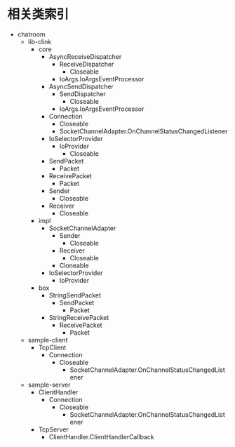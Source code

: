 # 相关类索引

- chatroom
  - lib-clink
    - core
      - AsyncReceiveDispatcher
        - ReceiveDispatcher
          - Closeable
        - IoArgs.IoArgsEventProcessor
      - AsyncSendDispatcher
        - SendDispatcher
          - Closeable
        - IoArgs.IoArgsEventProcessor
      - Connection
        - Closeable
        - SocketChannelAdapter.OnChannelStatusChangedListener
      - IoSelectorProvider
        - IoProvider
          - Closeable
      - SendPacket
        - Packet
      - ReceivePacket
        - Packet
      - Sender
        - Closeable
      - Receiver
        - Closeable
    - impl
      - SocketChannelAdapter
        - Sender
          - Closeable
        - Receiver
          - Closeable
        - Cloneable
      - IoSelectorProvider
        - IoProvider
    - box
      - StringSendPacket
        - SendPacket
          - Packet
      - StringReceivePacket
        - ReceivePacket
          - Packet
  - sample-client
    - TcpClient
      - Connection
        - Closeable
          - SocketChannelAdapter.OnChannelStatusChangedListener
  - sample-server
    - ClientHandler
      - Connection
        - Closeable
          - SocketChannelAdapter.OnChannelStatusChangedListener
    - TcpServer
      - ClientHandler.ClientHandlerCallback